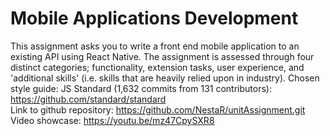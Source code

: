 # Mobile Applications Development  
This assignment asks you to write a front end mobile application to an existing API using React Native. The assignment is assessed through four distinct categories; functionality, extension tasks, user experience, and 'additional skills' (i.e. skills that are heavily relied upon in industry). 
Chosen style guide: JS Standard (1,632 commits from 131 contributors): https://github.com/standard/standard  
Link to github repository: https://github.com/NestaR/unitAssignment.git
Video showcase: https://youtu.be/mz47CpySXR8
